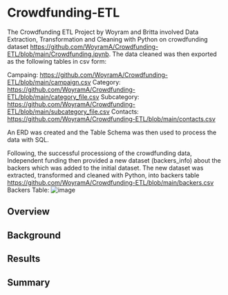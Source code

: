 # Crowdfunding-ETL
The Crowdfunding ETL Project by Woyram and Britta involved Data Extraction, Transformation and Cleaning with Python on crowdfunding dataset https://github.com/WoyramA/Crowdfunding-ETL/blob/main/Crowdfunding.ipynb. The data cleaned was then exported as the following tables in csv form:

Campaing: 
https://github.com/WoyramA/Crowdfunding-ETL/blob/main/campaign.csv
Category: 
https://github.com/WoyramA/Crowdfunding-ETL/blob/main/category_file.csv
Subcategory: 
https://github.com/WoyramA/Crowdfunding-ETL/blob/main/subcategory_file.csv
Contacts:
https://github.com/WoyramA/Crowdfunding-ETL/blob/main/contacts.csv

An ERD was created and the Table Schema was then used to process the data with SQL.

Following, the successful processiong of the crowdfunding data, Independent funding then provided a new dataset (backers_info) about the backers which was added to the initial dataset. The new dataset was extracted, transformed and cleaned with Python, into backers table https://github.com/WoyramA/Crowdfunding-ETL/blob/main/backers.csv
Backers Table:
![image](https://user-images.githubusercontent.com/114967995/216793873-da6f949b-3a47-41b3-b476-e388be95b57e.png)



## Overview


## Background


## Results


## Summary


